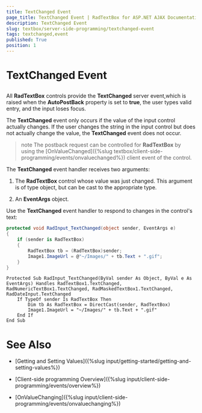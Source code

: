 ```yaml
---
title: TextChanged Event
page_title: TextChanged Event | RadTextBox for ASP.NET AJAX Documentation
description: TextChanged Event
slug: textbox/server-side-programming/textchanged-event
tags: textchanged,event
published: True
position: 1
---
```


# TextChanged Event



## 

All **RadTextBox** controls provide the **TextChanged** server event,which is raised when the **AutoPostBack** property is set to **true**, the user types valid entry, and the input loses focus.

The **TextChanged** event only occurs if the value of the input control actually changes. If the user changes the string in the input control but does not actually change the value, the **TextChanged** event does not occur.



>note The postback request can be controlled for **RadTextBox** by using the [OnValueChanged]({%slug textbox/client-side-programming/events/onvaluechanged%}) client event of the control.
>


The **TextChanged** event handler receives two arguments:

1. The **RadTextBox** control whose value was just changed. This argument is of type object, but can be cast to the appropriate type.

1. An **EventArgs** object.

Use the **TextChanged** event handler to respond to changes in the control's text:



````C#
protected void RadInput_TextChanged(object sender, EventArgs e)
{
	if (sender is RadTextBox)
	{
		RadTextBox tb = (RadTextBox)sender;
		Image1.ImageUrl = @"~/Images/" + tb.Text + ".gif";
	}
}
````
````VB.NET
Protected Sub RadInput_TextChanged(ByVal sender As Object, ByVal e As EventArgs) Handles RadTextBox1.TextChanged, RadNumericTextBox1.TextChanged, RadMaskedTextBox1.TextChanged, RadDateInput.TextChanged
	If TypeOf sender Is RadTextBox Then
		Dim tb As RadTextBox = DirectCast(sender, RadTextBox)
		Image1.ImageUrl = "~/Images/" + tb.Text + ".gif"	
	End If
End Sub
````


# See Also

 * [Getting and Setting Values]({%slug input/getting-started/getting-and-setting-values%})

 * [Client-side programming Overview]({%slug input/client-side-programming/events/overview%})

 * [OnValueChanging]({%slug input/client-side-programming/events/onvaluechanging%})
